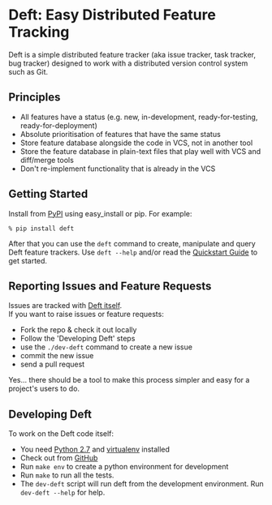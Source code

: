 Deft: Easy Distributed Feature Tracking
=======================================

Deft is a simple distributed feature tracker (aka issue tracker, task
tracker, bug tracker) designed to work with a distributed version
control system such as Git.

Principles
----------

* All features have a status (e.g. new, in-development, ready-for-testing, ready-for-deployment)
* Absolute prioritisation of features that have the same status
* Store feature database alongside the code in VCS, not in another tool
* Store the feature database in plain-text files that play well with VCS and diff/merge tools
* Don't re-implement functionality that is already in the VCS

Getting Started
---------------

Install from [PyPI](http://pypi.python.org) using easy_install or pip.  For example:

    % pip install deft

After that you can use the `deft` command to create, manipulate and
query Deft feature trackers.  Use `deft --help` and/or read the 
[Quickstart Guide](https://github.com/npryce/deft/wiki/Quickstart-Guide)
to get started.


Reporting Issues and Feature Requests
-------------------------------------

Issues are tracked with [Deft itself](https://github.com/npryce/deft/tree/master/tracker).  
If you want to raise issues or feature requests:

* Fork the repo & check it out locally
* Follow the 'Developing Deft' steps
* use the `./dev-deft` command to create a new issue
* commit the new issue
* send a pull request

Yes... there should be a tool to make this process simpler and easy for a project's users to do.


Developing Deft
---------------

To work on the Deft code itself:

* You need [Python 2.7](http://www.python.org) and [virtualenv](http://www.virtualenv.org) installed
* Check out from [GitHub](http://github.com/npryce/deft)
* Run `make env` to create a python environment for development
* Run `make` to run all the tests.
* The `dev-deft` script will run deft from the development environment.  Run `dev-deft --help` for help.

